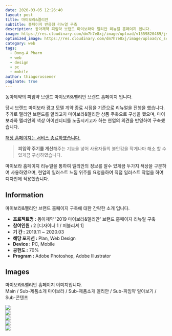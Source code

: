 ```yaml
---
date: 2020-03-05 12:26:40
layout: post
title: 마이보라&멜리안
subtitle: 홈페이지 반응형 리뉴얼 구축
description: 동아제약 피임약 브랜드 마이보라와 멜리안 리뉴얼 홈페이지 입니다.
image: https://res.cloudinary.com/dm7h7e8xj/image/upload/v1559820489/js-code_n83m7a.jpg
optimized_image: https://res.cloudinary.com/dm7h7e8xj/image/upload/c_scale,w_380/v1559820489/js-code_n83m7a.jpg
category: web
tags:
  - Dong-A Pharm
  - web
  - design
  - pc
  - mobile
author: thiagorossener
paginate: true
---
```


<link rel="stylesheet" href="/assets/css/slick.css">
<link rel="stylesheet" href="/assets/css/slick-theme.css">




동아제약의 피임약 브랜드 마이보라&멜리안 브랜드 홈페이지 입니다.

당시 브랜드 마이보라 광고 모델 계약 종료 시점을 기준으로 리뉴얼을 진행을 했습니다. 추가로 멜리안 브랜드를 알리고자 마이보라&멜리안 상품 주축으로 구성을 했으며,
마이보라와 멜리안의 색상 아이덴티티를 노출시키고자 하는 현업의 의견을 반영하여 구축했습니다.

<a href="#">해당 홈페이지는 서비스 종료하였습니다.</a>

> **피임약 주기를 계산**해주는 기능을 넣어 사용자들의 불안감을 작게나마 해소 할 수 있게끔 구성하였습니다.

마이보라 홈페이지 리뉴얼을 통하여 멜리안의 정보를 알수 있게끔 두가지 색상을 구분하여 사용하였으며, 현업의 일러스트 느낌 위주를 요청을하여 직접 일러스트 작업을 하여 디자인에 적용했습니다.


<!--page-->

## Information

마이보라&멜리안 브랜드 홈페이지 구축에 대한 간략한 소개 입니다.

- **프로젝트명 :** 동아제약 '2019 마이보라&멜리안' 브랜드 홈페이지 리뉴얼 구축
- **참여인원 :** 2 [디자이너 1 / 퍼블리셔 1]
- **기 간 :** 2019.11 ~ 2020.03  
- **해당 포지션 :** Plan, Web Design
- **Device :** PC, Mobile
- **공헌도 :** 70%
- **Program :** Adobe Photoshop, Adobe Illustrator


<!--page-->

## Images

마이보라&멜리안 홈페이지 이미지입니다.<br>
Main / Sub-제품소개 마이보라 / Sub-제품소개 멜리안 / Sub-피임약 알아보기 / Sub-콘텐츠

<section class="quotes">
  <div class="bubble">
    <img src="/assets/img/slide/myvlar-v2-01.jpg" />
  </div>
  <div class="bubble">
    <img src="/assets/img/slide/myvlar-v2-02.jpg" /> 
  </div>
  <div class="bubble">
    <img src="/assets/img/slide/myvlar-v2-03.jpg" /> 
  </div>
  <div class="bubble">
    <img src="/assets/img/slide/myvlar-v2-04.jpg" /> 
  </div>
  <div class="bubble">
    <img src="/assets/img/slide/myvlar-v2-05.jpg" /> 
  </div>
</section>

<p></p>
<p></p>




<!--page-->



<script type="text/javascript" src="https://cdnjs.cloudflare.com/ajax/libs/jquery/2.1.3/jquery.min.js"></script>
<script type="text/javascript" src="https://cdn.jsdelivr.net/jquery.slick/1.5.0/slick.min.js"></script>

<script>
	$('.quotes').slick({
  dots: true,
  infinite: true,
  autoplay: false,
  autoplaySpeed: 6000,
  speed: 800,
  slidesToShow: 1,
  adaptiveHeight: true
});
$( document ).ready(function() {
$('.no-fouc').removeClass('no-fouc');
});
</script>






